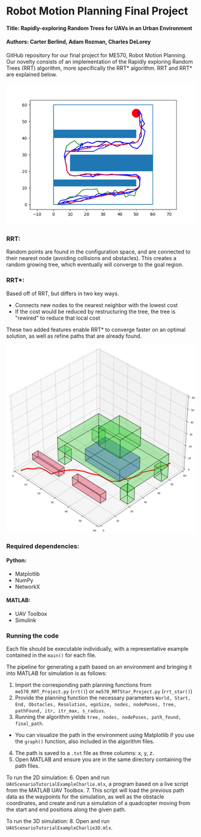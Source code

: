 # Robot Motion Planning Final Project

#### Title: Rapidly-exploring Random Trees for UAVs in an Urban Environment

#### Authors: Carter Berlind, Adam Rozman, Charles DeLorey


GitHub repository for our final project for ME570, Robot Motion Planning. Our novelty consists of an implementation of the Rapidly exploring Random Trees (RRT) algorithm, more specifically the RRT* algorithm. RRT and RRT* are explained below. 


![rrt path planning algorithm run on simple 3-obstacle environment](rrt_baseline_functionality.png "RRT")


### RRT:
Random points are found in the configuration space, and are connected to their nearest node (avoiding collisions and obstacles). This creates a random growing tree, which eventually will converge to the goal region.


### RRT*:

Based off of RRT, but differs in two key ways.
  
- Connects new nodes to the nearest neighbor with the lowest cost
- If the cost would be reduced by restructuring the tree, the tree is "rewired" to reduce that local cost

These two added features enable RRT* to converge faster on an optimal solution, as well as refine paths that are already found.

![rrt* path planning algorithm run on table environment](RRTstar_25000itrs_Iso2.png "3D RRT*")


### Required dependencies:

#### Python:
- Matplotlib
- NumPy
- NetworkX

#### MATLAB:
- UAV Toolbox
- Simulink


### Running the code

Each file should be executable individually, with a representative example contained in the `main()` for each file. 

The pipeline for generating a path based on an environment and bringing it into MATLAB for simulation is as follows:

1. Import the corresponding path planning functions from `me570_RRT_Project.py` (`rrt()`) or `me570_RRTStar_Project.py` (`rrt_star()`)
2. Provide the planning function the necessary parameters `World, Start, End, Obstacles, Resolution, egoSize, nodes, nodePoses, tree, pathFound, itr, itr_max, s_radius`.
3. Running the algorithm yields `tree, nodes, nodePoses, path_found, final_path`.
- You can visualize the path in the environment using Matplotlib if you use the `graph()` function, also included in the algorithm files.
4. The path is saved to a `.txt` file as three columns: x, y, z.
5. Open MATLAB and ensure you are in the same directory containing the path files.

To run the 2D simulation:
6. Open and run `UAVScenarioTutorialExampleCharlie.mlx`, a program based on a live script from the MATLAB UAV Toolbox. 
7. This script will load the previous path data as the waypoints for the simulation, as well as the obstacle coordinates, and create and run a simulation of a quadcopter moving from the start and end positions along the given path. 

To run the 3D simulation:
8. Open and run `UAVScenarioTutorialExampleCharlie3D.mlx`.


